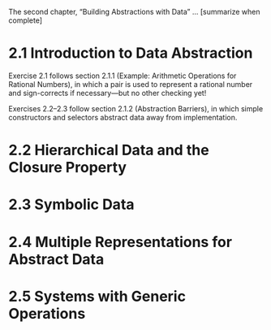 The second chapter, “Building Abstractions with Data” ... [summarize when complete]

# 2.1 Introduction to Data Abstraction

Exercise 2.1 follows section 2.1.1 (Example: Arithmetic Operations for Rational Numbers), in which a pair is used to represent a rational number and sign-corrects if necessary—but no other checking yet!

Exercises 2.2–2.3 follow section 2.1.2 (Abstraction Barriers), in which simple constructors and selectors abstract data away from implementation.

# 2.2 Hierarchical Data and the Closure Property


# 2.3 Symbolic Data


# 2.4 Multiple Representations for Abstract Data


# 2.5 Systems with Generic Operations
